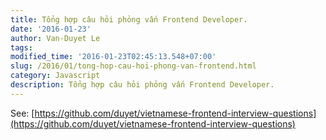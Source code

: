```yaml
---
title: Tổng hợp câu hỏi phỏng vấn Frontend Developer.
date: '2016-01-23'
author: Van-Duyet Le
tags:
modified_time: '2016-01-23T02:45:13.548+07:00'
slug: /2016/01/tong-hop-cau-hoi-phong-van-frontend.html
category: Javascript
description: Tổng hợp câu hỏi phỏng vấn Frontend Developer.
---
```


See: [https://github.com/duyet/vietnamese-frontend-interview-questions](https://github.com/duyet/vietnamese-frontend-interview-questions)
